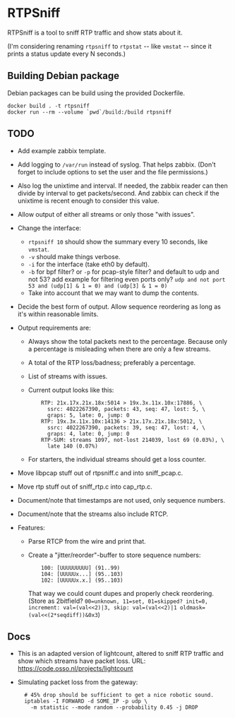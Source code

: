 RTPSniff
========

RTPSniff is a tool to sniff RTP traffic and show stats about it.

(I'm considering renaming `rtpsniff` to `rtpstat` -- like `vmstat` --
since it prints a status update every N seconds.)

Building Debian package
-----------------------

Debian packages can be build using the provided Dockerfile.

    docker build . -t rtpsniff
    docker run --rm --volume `pwd`/build:/build rtpsniff

TODO
----

* Add example zabbix template.

* Add logging to `/var/run` instead of syslog. That helps zabbix.
  (Don't forget to include options to set the user and the file permissions.)

* Also log the unixtime and interval. If needed, the zabbix reader can then
  divide by interval to get packets/second. And zabbix can check if the unixtime
  is recent enough to consider this value.

* Allow output of either all streams or only those "with issues".

* Change the interface:
  * `rtpsniff 10` should show the summary every 10 seconds, like
    `vmstat`.
  * `-v` should make things verbose.
  * `-i` for the interface (take eth0 by default).
  * `-b` for bpf filter? or `-p` for pcap-style filter?
    and default to udp and not 53? add example for filtering even
    ports only?
    `udp and not port 53 and (udp[1] & 1 = 0) and (udp[3] & 1 = 0)`
  * Take into account that we may want to dump the contents.

* Decide the best form of output. Allow sequence reordering as long as
  it's within reasonable limits.

* Output requirements are:
  * Always show the total packets next to the percentage. Because only a
    percentage is misleading when there are only a few streams.

  * A total of the RTP loss/badness; preferably a percentage.

  * List of streams with issues.

  * Current output looks like this:

            RTP: 21x.17x.21x.18x:5014 > 19x.3x.11x.10x:17886, \
              ssrc: 4022267390, packets: 43, seq: 47, lost: 5, \
              graps: 5, late: 0, jump: 0
            RTP: 19x.3x.11x.10x:14136 > 21x.17x.21x.18x:5012, \
              ssrc: 4022267390, packets: 39, seq: 47, lost: 4, \
              graps: 4, late: 0, jump: 0
            RTP-SUM: streams 1097, not-lost 214039, lost 69 (0.03%), \
              late 140 (0.07%)

  * For starters, the individual streams should get a loss counter.

* Move libpcap stuff out of rtpsniff.c and into sniff\_pcap.c.

* Move rtp stuff out of sniff\_rtp.c into cap\_rtp.c.

* Document/note that timestamps are not used, only sequence numbers.

* Document/note that the streams also include RTCP.

* Features:
  * Parse RTCP from the wire and print that.

  * Create a "jitter/reorder"-buffer to store sequence numbers:
 
            100: [UUUUUUUUU] (91..99)
            104: [UUUUUx...] (95..103)
            102: [UUUUUx.x.] (95..103)

    That way we could count dupes and properly check reordering.
    (Store as 2bitfield? `00=unknown, 11=set, 01=skipped?
    init=0, increment: val=(val<<2)|3, skip: val=(val<<2)|1
    oldmask=(val<<(2*seqdiff))&0x3`)


Docs
----
  
* This is an adapted version of lightcount, altered to sniff RTP
  traffic and show which streams have packet loss.
  URL: https://code.osso.nl/projects/lightcount

* Simulating packet loss from the gateway:

        # 45% drop should be sufficient to get a nice robotic sound.
        iptables -I FORWARD -d SOME_IP -p udp \
          -m statistic --mode random --probability 0.45 -j DROP
